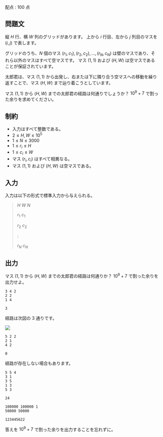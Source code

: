 配点 : $100$ 点

## 問題文

縦 $H$ 行、横 $W$ 列のグリッドがあります。
上から $i$ 行目、左から $j$ 列目のマスを $(i, j)$ で表します。

グリッドのうち、$N$ 個のマス $(r_1, c_1), (r_2, c_2), \ldots, (r_N, c_N)$ は壁のマスであり、それら以外のマスはすべて空マスです。 
マス $(1, 1)$ および $(H, W)$ は空マスであることが保証されています。

太郎君は、マス $(1, 1)$ から出発し、右または下に隣り合う空マスへの移動を繰り返すことで、マス $(H, W)$ まで辿り着こうとしています。

マス $(1, 1)$ から $(H, W)$ までの太郎君の経路は何通りでしょうか？
$10^9 + 7$ で割った余りを求めてください。

## 制約

- 入力はすべて整数である。
- $2 \leq H, W \leq 10^5$
- $1 \leq N \leq 3000$
- $1 \leq r_i \leq H$
- $1 \leq c_i \leq W$
- マス $(r_i, c_i)$ はすべて相異なる。
- マス $(1, 1)$ および $(H, W)$ は空マスである。

## 入力

入力は以下の形式で標準入力から与えられる。

> $H$ $W$ $N$
> 
> $r_1$ $c_1$
> 
> $r_2$ $c_2$
> 
> $:$
> 
> $r_N$ $c_N$

## 出力

マス $(1, 1)$ から $(H, W)$ までの太郎君の経路は何通りか？
$10^9 + 7$ で割った余りを出力せよ。

```input1
3 4 2
2 2
1 4
```

```output1
3
```

経路は次図の $3$ 通りです。

![](https://img.atcoder.jp/dp/grid_1_0_muffet.png)

```input2
5 2 2
2 1
4 2
```

```output2
0
```

経路が存在しない場合もあります。

```input3
5 5 4
3 1
3 5
1 3
5 3
```

```output3
24
```

```input4
100000 100000 1
50000 50000
```

```output4
123445622
```

答えを $10^9 + 7$ で割った余りを出力することを忘れずに。